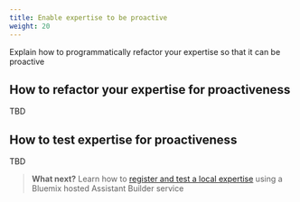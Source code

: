 ```yaml
---
title: Enable expertise to be proactive
weight: 20
---
```

Explain how to programmatically refactor your expertise so that it can be proactive

## How to refactor your expertise for proactiveness
TBD



## How to test expertise for proactiveness
TBD

 > **What next?** Learn how to [register and test a local expertise]({{site.baseurl}}/expertise/develop-locally/) using a Bluemix hosted Assistant Builder service   

